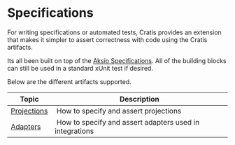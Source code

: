 # Specifications

For writing specifications or automated tests, Cratis provides an extension that makes it simpler to assert
correctness with code using the Cratis artifacts.

Its all been built on top of the [Aksio Specifications](https://github.com/aksio-insurtech/Specifications).
All of the building blocks can still be used in a standard xUnit test if desired.

Below are the different artifacts supported.

| Topic | Description |
| ----- | ----------- |
| [Projections](./projections.md) | How to specify and assert projections |
| [Adapters](./adapters.md) | How to specify and assert adapters used in integrations |
